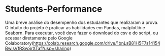 # Students-Performance
Uma breve análise do desempenho dos estudantes que realizaram a prova. O intuito do projeto é praticar as habilidades em Pandas, matplotlib e Seaborn. Para executar, você deve fazer o download do csv e do script, ou acessar diretamente pelo Google Colaboratory(https://colab.research.google.com/drive/1bnLsB81H5F7s14154BwisVfRSwSrXTaf?usp=sharing)
